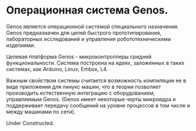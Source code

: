 Операционная система Genos.
===========================

Genos является операционной системой специального назначения. Genos предназначен для целей быстрого прототипирования, лабораторных исследований и управления робототехническими изделиями.

Целевая платформа Genos - микроконтроллеры средней функциональности. Система построена на идеях, заложенных в таких системах, как Arduino, Linux, Embox, L4.

Важным свойством системы считается возможность компиляции ее в виде приложения для линукс машин, что в теории позволяет производить естественную интеграцию с оборудованием, управляемым Genos. (Genos имеет некоторые черты микроядра и поддерживает передачу сообщений на уровне процессов в том числе и между машинами по сети).

Under Constructed.
